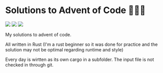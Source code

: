 # Solutions to Advent of Code 🎄🎄🎄

![](https://img.shields.io/badge/day%20📅-16-blue) ![](https://img.shields.io/badge/stars%20⭐-14-yellow) ![](https://img.shields.io/badge/days%20completed-7-red)

My solutions to advent of code.

All written in Rust (I'm a rust beginner so it was done for practice and the solution may not be optimal regarding runtime and style)

Every day is wirtten as its own cargo in a subfolder. The input file is not checked in through git.